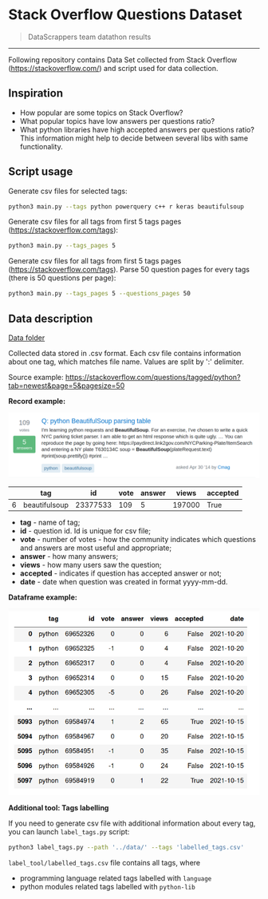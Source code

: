 # Stack Overflow Questions Dataset
> DataScrappers team datathon results
---

Following repository contains Data Set collected from Stack Overflow  (https://stackoverflow.com/)
and script used for data collection.

## Inspiration

* How popular are some topics on Stack Overflow?
* What popular topics have low answers per questions ratio?
* What python libraries have high accepted answers per questions ratio?
This information might help to decide between several libs with same functionality.

## Script usage

Generate csv files for selected tags:
```bash
python3 main.py --tags python powerquery c++ r keras beautifulsoup
```

Generate csv files for all tags from first 5 tags pages (https://stackoverflow.com/tags):
```bash
python3 main.py --tags_pages 5
```

Generate csv files for all tags from first 5 tags pages (https://stackoverflow.com/tags).
Parse 50 question pages for every tags (there is 50 questions per page):
```bash
python3 main.py --tags_pages 5 --questions_pages 50
```

## Data description

[Data folder](./data)

Collected data stored in .csv format.
Each csv file contains information about one tag, which matches file name.
Values are split by ':' delimiter.

Source example: https://stackoverflow.com/questions/tagged/python?tab=newest&page=5&pagesize=50

**Record example:**

![Question Example](https://github.com/Data-Scrappers/stack_overflow_scrap/blob/main/doc_images/question_example.png)

|   | tag           | id      | vote   | answer | views  | accepted |
|---|---------------|---------|--------|--------|--------|----------|
|6  |beautifulsoup  |23377533 |109     |5       | 197000 |True      |

* **tag** - name of tag;
* **id** - question id. Id is unique for csv file;
* **vote** - number of votes - how the community indicates which questions and answers are most useful and appropriate;
* **answer** - how many answers;
* **views** - how many users saw the question;
* **accepted** - indicates if question has accepted answer or not;
* **date** - date when question was created in format yyyy-mm-dd.

**Dataframe example:**

![Dataframe example](https://github.com/Data-Scrappers/stack_overflow_scrap/blob/main/doc_images/table_example.png)

**Additional tool: Tags labelling**

If you need to generate csv file with additional information about every tag,
you can launch `label_tags.py` script:

```bash
python3 label_tags.py --path '../data/' --tags 'labelled_tags.csv'
```

``label_tool/labelled_tags.csv`` file contains all tags, where 
* programming language related tags labelled with ``language``
* python modules related tags labelled with ``python-lib``

